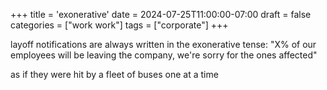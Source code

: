 +++
title = 'exonerative'
date = 2024-07-25T11:00:00-07:00
draft = false
categories = ["work work"]
tags = ["corporate"]
+++

layoff notifications are always written in the exonerative tense: "X% of our employees will be leaving the company, we're sorry for the ones affected"

as if they were hit by a fleet of buses one at a time
